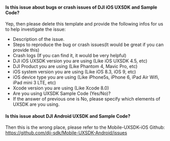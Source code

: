 #### Is this issue about bugs or crash issues of DJI iOS UXSDK and Sample Code?

Yep, then please delete this template and provide the following infos for us to help investigate the issue:

-  Description of the issue.
-  Steps to reproduce the bug or crash issues(It would be great if you can provide this)
-  Crash logs (If you can find it, it would be very helpful)
-  DJI iOS UXSDK version you are using (Like iOS UXSDK 4.5, etc)
-  DJI Product you are using (Like Phantom 4, Mavic Pro, etc)
-  iOS system version you are using (Like iOS 8.3, iOS 9, etc)
-  iOS device type you are using (Like iPhone5s, iPhone 6, iPad Air Wifi,  iPad mini 3 LTE, etc)
-  Xcode version you are using (Like Xcode 8.0)
-  Are you using UXSDK Sample Code (Yes/No)?
-  If the answer of previous one is No, please specify which elements of UXSDK are you using.

#### Is this issue about DJI Android UXSDK and Sample Code?

Then this is the wrong place, please refer to the Mobile-UXSDK-iOS Github: <https://github.com/dji-sdk/Mobile-UXSDK-Android/issues>


